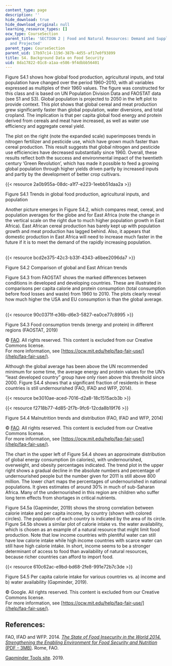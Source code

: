 ```yaml
---
content_type: page
description: ''
hide_download: true
hide_download_original: null
learning_resource_types: []
ocw_type: CourseSection
parent_title: 'SECTION 2 | Food and Natural Resources: Demand and Supply, Current
  and Projected'
parent_type: CourseSection
parent_uid: 17b97c14-119d-387b-4d55-af17e0f93899
title: S4. Background Data on Food Security
uid: 8da17822-01c8-a1aa-e586-9f4dbbb56401
---
```


Figure S4.1 shows how global food production, agricultural inputs, and total population have changed over the period 1960–2010, with all variables expressed as multiples of their 1960 values. The figure was constructed for this class and is based on UN Population Division Data and FAOSTAT data (see S1 and S3). Global population is projected to 2050 in the left plot to provide context. This plot shows that global cereal and meat production grew significantly faster than global population, water diversions, and total cropland. The implication is that per capita global food energy and protein derived from cereals and meat have increased, as well as water use efficiency and aggregate cereal yield. 

The plot on the right (note the expanded scale) superimposes trends in nitrogen fertilizer and pesticide use, which have grown much faster than cereal production. This result suggests that global nitrogen and pesticide use efficiencies have decreased substantially since 1960. Overall, these results reflect both the success and environmental impact of the twentieth century ‘Green Revolution’, which has made it possible to feed a growing global population through higher yields driven partly by increased inputs and partly by the development of better crop cultivars.

{{< resource 2a0b955a-08dc-a1f7-e223-1eebb51daa2a >}}

Figure S4.1 Trends in global food production, agricultural inputs, and population

Another picture emerges in Figure S4.2, which compares meat, cereal, and population averages for the globe and for East Africa (note the change in the vertical scale on the right due to much higher population growth in East Africa). East African cereal production has barely kept up with population growth and meat production has lagged behind. Also, it appears that domestic production in East Africa will need to increase much faster in the future if it is to meet the demand of the rapidly increasing population.  
 

{{< resource bcd2e375-42c3-b33f-4343-a6bee2096da7 >}}

Figure S4.2 Comparison of global and East African trends

Figure S4.3 from FAOSTAT shows the marked differences between conditions in developed and developing countries. These are illustrated in comparisons per capita calorie and protein consumption (total consumption before food losses and waste) from 1960 to 2010. The plots clearly reveal how much higher the USA and EU consumption is than the global average.  
 

{{< resource 90c0371f-e36b-d6e3-5827-ea0ce77c8995 >}}

Figure S4.3 Food consumption trends (energy and protein) in different regions (FAOSTAT, 2019)

© [FAO](http://www.fao.org). All rights reserved. This content is excluded from our Creative Commons license.  
For more information, see [https://ocw.mit.edu/help/faq-fair-use/](/help/faq-fair-use/).

Although the global average has been above the UN recommended minimum for some time, the average energy and protein values for the UN’s “least developed country” group have only risen above this threshold since 2000. Figure S4.4 shows that a significant fraction of residents in these countries is still undernourished (FAO, IFAD and WFP, 2014).

{{< resource be3010ae-aced-7016-d2a8-18c1515acb3b >}}

{{< resource f2718b77-4d85-2f7b-9fc6-12cda8b19f76 >}}

Figure S4.4 Malnutrition trends and distribution (FAO, IFAD and WFP, 2014)

© [FAO](http://www.fao.org). All rights reserved. This content is excluded from our Creative Commons license.  
For more information, see [https://ocw.mit.edu/help/faq-fair-use/](/help/faq-fair-use/).

The chart in the upper left of Figure S4.4 shows an approximate distribution of global energy consumption (in calories), with undernourished, overweight, and obesity percentages indicated. The trend plot in the upper right shows a gradual decline in the absolute numbers and percentage of undernourished people but the number given for 2011 is still above 800 million. The lower chart maps the percentages of undernourished in national populations. It gives estimates of around 30% in much of sub-Saharan Africa. Many of the undernourished in this region are children who suffer long term effects from shortages in critical nutrients.

Figure S4.5a (Gapminder, 2019) shows the strong correlation between calorie intake and per capita income, by country (shown with colored circles). The population of each country is indicated by the area of its circle. Figure S4.5b shows a similar plot of calorie intake vs. the water availability, which is chosen as an example of a natural resource that might limit food production. Note that low income countries with plentiful water can still have low calorie intake while high income countries with scarce water can still have high calorie intake. In short, income seems to be a stronger determinant of access to food than availability of natural resources, because richer countries can afford to import food.

{{< resource 610c62ac-e9bd-bd68-2fe8-991e72b7c3de >}}

Figure S4.5 Per capita calorie intake for various countries vs. a) income and b) water availability (Gapminder, 2019).

© Google. All rights reserved. This content is excluded from our Creative Commons license.  
For more information, see [https://ocw.mit.edu/help/faq-fair-use/](/help/faq-fair-use/).

References:
-----------

FAO, IFAD and WFP. 2014. [_The State of Food Insecurity in the World 2014. Strengthening the Enabling Environment for Food Security and Nutrition_ (PDF - 3MB)](http://www.fao.org/3/a-i4030e.pdf). Rome, FAO.

[Gapminder Tools site](https://www.gapminder.org/tools/#$chart-type=bubbles). 2019.